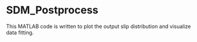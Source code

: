 # SDM_Postprocess
This MATLAB code is written to plot the output slip distribution and visualize data fitting.
